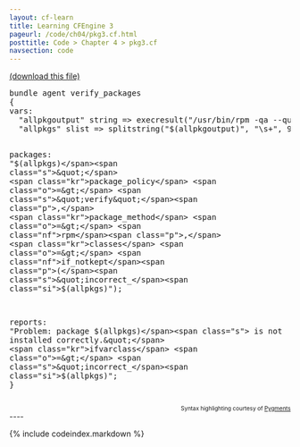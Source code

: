 ```yaml
---
layout: cf-learn
title: Learning CFEngine 3
pageurl: /code/ch04/pkg3.cf.html
posttitle: Code > Chapter 4 > pkg3.cf
navsection: code
---
```


[(download this file)](https://raw.github.com/zzamboni/cf-learn.info/master/src/ch04/pkg3.cf)

<div class="highlight"><pre><span class="k">bundle</span> <span class="k">agent</span> <span class="nf">verify_packages</span>
<span class="p">{</span>
<span class="kd">vars</span><span class="p">:</span>
  <span class="p">&quot;</span><span class="nv">allpkgoutput</span><span class="p">&quot;</span> <span class="kt">string</span> <span class="o">=&gt;</span> <span class="nf">execresult</span><span class="p">(</span><span class="s">&quot;/usr/bin/rpm -qa --queryformat </span><span class="se">\&quot;</span><span class="s">%{name}</span><span class="se">\n\&quot;</span><span class="s">&quot;</span><span class="p">);</span>
  <span class="p">&quot;</span><span class="nv">allpkgs</span><span class="p">&quot;</span> <span class="kt">slist</span> <span class="o">=&gt;</span> <span class="nf">splitstring</span><span class="p">(</span><span class="s">&quot;</span><span class="si">$(allpkgoutput)</span><span class="s">&quot;</span><span class="p">,</span> <span class="s">&quot;</span><span class="se">\s</span><span class="s">+&quot;</span><span class="p">,</span> <span class="mi">999999</span><span class="p">);</span>

<span class="kd">packages</span><span class="p">:</span>
  <span class="s">&quot;</span><span class="si">$(allpkgs)</span><span class="s">&quot;</span> 
    <span class="kr">package_policy</span> <span class="o">=&gt;</span> <span class="s">&quot;verify&quot;</span><span class="p">,</span>
    <span class="kr">package_method</span> <span class="o">=&gt;</span> <span class="nf">rpm</span><span class="p">,</span>
    <span class="kr">classes</span> <span class="o">=&gt;</span> <span class="nf">if_notkept</span><span class="p">(</span><span class="s">&quot;incorrect_</span><span class="si">$(allpkgs)</span><span class="s">&quot;</span><span class="p">);</span>

<span class="kd">reports</span><span class="p">:</span>
  <span class="s">&quot;Problem: package </span><span class="si">$(allpkgs)</span><span class="s"> is not installed correctly.&quot;</span>
    <span class="kr">ifvarclass</span> <span class="o">=&gt;</span> <span class="s">&quot;incorrect_</span><span class="si">$(allpkgs)</span><span class="s">&quot;</span><span class="p">;</span>
<span class="p">}</span>
</pre></div>

<div align="right"><font size="-2">Syntax highlighting courtesy of <a href="http://blog.zzamboni.org/cfengine3-lexer-for-pygments">Pygments</a></font></div>
----

{% include codeindex.markdown %}
